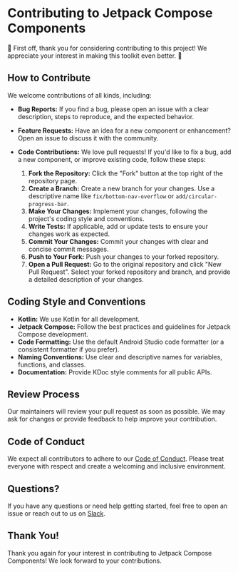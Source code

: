 # Contributing to Jetpack Compose Components

🎉 First off, thank you for considering contributing to this project! We appreciate your interest in making this toolkit even better. 🎉

## How to Contribute

We welcome contributions of all kinds, including:

- **Bug Reports:** If you find a bug, please open an issue with a clear description, steps to reproduce, and the expected behavior.
- **Feature Requests:** Have an idea for a new component or enhancement? Open an issue to discuss it with the community.
- **Code Contributions:** We love pull requests!  If you'd like to fix a bug, add a new component, or improve existing code, follow these steps:

    1. **Fork the Repository:** Click the "Fork" button at the top right of the repository page.
    2. **Create a Branch:** Create a new branch for your changes.  Use a descriptive name like `fix/bottom-nav-overflow` or `add/circular-progress-bar`.
    3. **Make Your Changes:** Implement your changes, following the project's coding style and conventions.
    4. **Write Tests:** If applicable, add or update tests to ensure your changes work as expected.
    5. **Commit Your Changes:** Commit your changes with clear and concise commit messages.
    6. **Push to Your Fork:** Push your changes to your forked repository.
    7. **Open a Pull Request:** Go to the original repository and click "New Pull Request".  Select your forked repository and branch, and provide a detailed description of your changes.

## Coding Style and Conventions

- **Kotlin:** We use Kotlin for all development.
- **Jetpack Compose:** Follow the best practices and guidelines for Jetpack Compose development.
- **Code Formatting:** Use the default Android Studio code formatter (or a consistent formatter if you prefer).
- **Naming Conventions:** Use clear and descriptive names for variables, functions, and classes.
- **Documentation:** Provide KDoc style comments for all public APIs.

## Review Process

Our maintainers will review your pull request as soon as possible. We may ask for changes or provide feedback to help improve your contribution.

## Code of Conduct

We expect all contributors to adhere to our [Code of Conduct](CODE_OF_CONDUCT.md).  Please treat everyone with respect and create a welcoming and inclusive environment.

## Questions?

If you have any questions or need help getting started, feel free to open an issue or reach out to us on [Slack](https://join.slack.com/t/tanishranjan-repos/shared_invite/zt-2lydif64h-YbFL1NHlLT2n5df8ZYLxjQ).

## Thank You!

Thank you again for your interest in contributing to Jetpack Compose Components!  We look forward to your contributions.